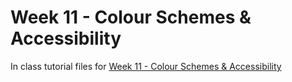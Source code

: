 # Week 11 - Colour Schemes & Accessibility

In class tutorial files for [Week 11 - Colour Schemes & Accessibility](https://mad9013.github.io/F2023/modules/week11/)
